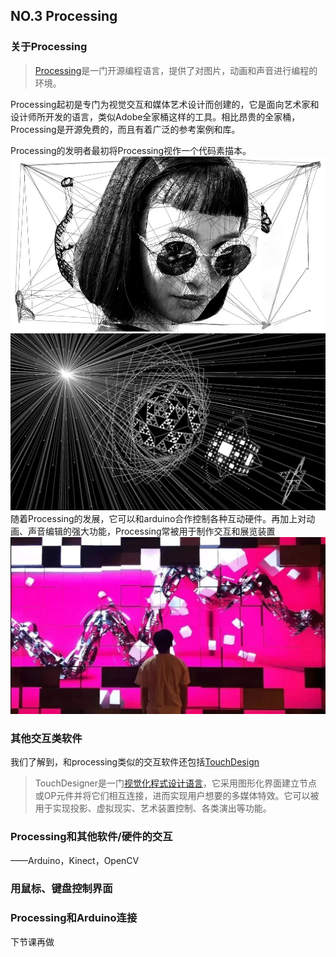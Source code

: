 ## NO.3 Processing
### 关于Processing
> [Processing](https://processing.org/)是一门开源编程语言，提供了对图片，动画和声音进行编程的环境。  
> 
Processing起初是专门为视觉交互和媒体艺术设计而创建的，它是面向艺术家和设计师所开发的语言，类似Adobe全家桶这样的工具。相比昂贵的全家桶，Processing是开源免费的，而且有着广泛的参考案例和库。  

Processing的发明者最初将Processing视作一个代码素描本。  
<img src="https://raw.githubusercontent.com/HOY78778/picstore/main/img/202210301409065.webp"/>
<img src="https://raw.githubusercontent.com/HOY78778/picstore/main/img/202210301409476.webp"/>
随着Processing的发展，它可以和arduino合作控制各种互动硬件。再加上对动画、声音编辑的强大功能，Processing常被用于制作交互和展览装置  
<img src="https://raw.githubusercontent.com/HOY78778/picstore/main/img/202210301409182.webp"/>  

### 其他交互类软件
我们了解到，和processing类似的交互软件还包括[TouchDesign](https://derivative.ca/)
> TouchDesigner是一门[视觉化程式设计语言](https://zh.m.wikipedia.org/wiki/視覺化程式設計語言)，它采用图形化界面建立节点或OP元件并将它们相互连接，进而实现用户想要的多媒体特效。它可以被用于实现投影、虚拟现实、艺术装置控制、各类演出等功能。
> 

### Processing和其他软件/硬件的交互
——Arduino，Kinect，OpenCV

### 用鼠标、键盘控制界面

### Processing和Arduino连接
下节课再做
